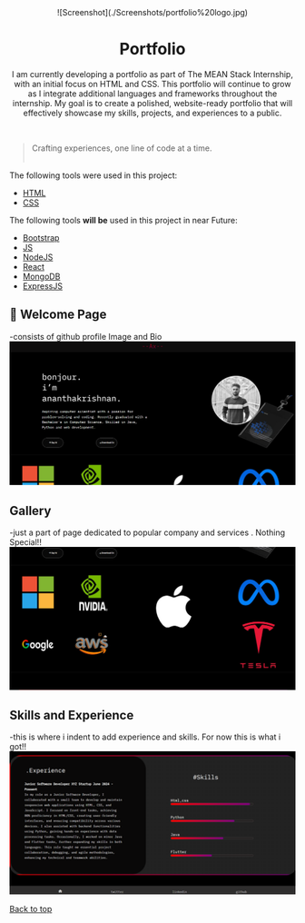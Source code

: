 <div align="center" id="top"> 
  ![Screenshot](./Screenshots/portfolio%20logo.jpg)
</div>

<h1 align="center">Portfolio</h1>

<p align="center">
I am currently developing a portfolio as part of The MEAN Stack Internship, with an initial focus on HTML and CSS. This portfolio will continue to grow as I integrate additional languages and frameworks throughout the internship. My goal is to create a polished, website-ready portfolio that will effectively showcase my skills, projects, and experiences to a public.
</p>
  &#xa0;


>Crafting experiences, one line of code at a time.
<br><br>


 The following tools were used in this project:

- [HTML](https://developer.mozilla.org/en-US/docs/Web/HTML)
- [CSS](https://developer.mozilla.org/en-US/docs/Web/CSS)

 The following tools **will be** used in this project in near Future:  

- [Bootstrap](https://getbootstrap.com/)
- [JS](https://developer.mozilla.org/en-US/docs/Web/JavaScript)
- [NodeJS](https://nodejs.org/en/)
- [React](https://react.dev/)
- [MongoDB](https://www.mongodb.com/)
- [ExpressJS](https://expressjs.com/)


## :checkered_flag: Welcome Page ##

-consists of github profile Image and Bio  
![Screenshot](./Screenshots/portfolio%20intro.PNG)


## Gallery
-just a part of page dedicated to popular company and services . Nothing Special!!
![Screenshot](./Screenshots/portfolio%20Gallery-box.PNG)

## Skills and Experience
-this is where i indent to add experience and skills. For now this is what i got!!
![Screenshot](./Screenshots/portfolio%20mid-box.PNG)







<a href="#top">Back to top</a>
